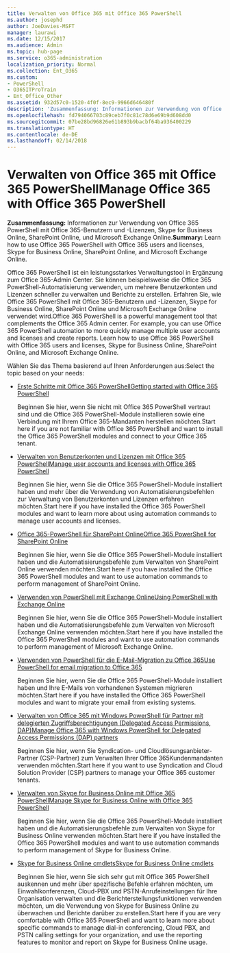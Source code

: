 ```yaml
---
title: Verwalten von Office 365 mit Office 365 PowerShell
ms.author: josephd
author: JoeDavies-MSFT
manager: laurawi
ms.date: 12/15/2017
ms.audience: Admin
ms.topic: hub-page
ms.service: o365-administration
localization_priority: Normal
ms.collection: Ent_O365
ms.custom:
- PowerShell
- O365ITProTrain
- Ent_Office_Other
ms.assetid: 932d57c0-1520-4f0f-8ec9-9966d646480f
description: 'Zusammenfassung: Informationen zur Verwendung von Office 365 PowerShell mit Office 365-Benutzern und -Lizenzen, Skype for Business Online, SharePoint Online, und Microsoft Exchange Online.'
ms.openlocfilehash: fd794066703c89ceb7f0c81c78d6e69b9d608dd0
ms.sourcegitcommit: 07be28bd96826e61b893b9bacbf64ba936400229
ms.translationtype: HT
ms.contentlocale: de-DE
ms.lasthandoff: 02/14/2018
---
```

# <a name="manage-office-365-with-office-365-powershell"></a><span data-ttu-id="6d68b-103">Verwalten von Office 365 mit Office 365 PowerShell</span><span class="sxs-lookup"><span data-stu-id="6d68b-103">Manage Office 365 with Office 365 PowerShell</span></span>

 <span data-ttu-id="6d68b-104">**Zusammenfassung:** Informationen zur Verwendung von Office 365 PowerShell mit Office 365-Benutzern und -Lizenzen, Skype for Business Online, SharePoint Online, und Microsoft Exchange Online.</span><span class="sxs-lookup"><span data-stu-id="6d68b-104">**Summary:** Learn how to use Office 365 PowerShell with Office 365 users and licenses, Skype for Business Online, SharePoint Online, and Microsoft Exchange Online.</span></span>
  
<span data-ttu-id="6d68b-p101">Office 365 PowerShell ist ein leistungsstarkes Verwaltungstool in Ergänzung zum Office 365-Admin Center. Sie können beispielsweise die Office 365 PowerShell-Automatisierung verwenden, um mehrere Benutzerkonten und Lizenzen schneller zu verwalten und Berichte zu erstellen. Erfahren Sie, wie Office 365 PowerShell mit Office 365-Benutzern und -Lizenzen, Skype for Business Online, SharePoint Online und Microsoft Exchange Online verwendet wird.</span><span class="sxs-lookup"><span data-stu-id="6d68b-p101">Office 365 PowerShell is a powerful management tool that complements the Office 365 Admin center. For example, you can use Office 365 PowerShell automation to more quickly manage multiple user accounts and licenses and create reports. Learn how to use Office 365 PowerShell with Office 365 users and licenses, Skype for Business Online, SharePoint Online, and Microsoft Exchange Online.</span></span> 
  
<span data-ttu-id="6d68b-108">Wählen Sie das Thema basierend auf Ihren Anforderungen aus:</span><span class="sxs-lookup"><span data-stu-id="6d68b-108">Select the topic based on your needs:</span></span>
  
- [<span data-ttu-id="6d68b-109">Erste Schritte mit Office 365 PowerShell</span><span class="sxs-lookup"><span data-stu-id="6d68b-109">Getting started with Office 365 PowerShell</span></span>](getting-started-with-office-365-powershell.md)
    
    <span data-ttu-id="6d68b-110">Beginnen Sie hier, wenn Sie nicht mit Office 365 PowerShell vertraut sind und die Office 365 PowerShell-Module installieren sowie eine Verbindung mit Ihrem Office 365-Mandanten herstellen möchten.</span><span class="sxs-lookup"><span data-stu-id="6d68b-110">Start here if you are not familiar with Office 365 PowerShell and want to install the Office 365 PowerShell modules and connect to your Office 365 tenant.</span></span>
    
- [<span data-ttu-id="6d68b-111">Verwalten von Benutzerkonten und Lizenzen mit Office 365 PowerShell</span><span class="sxs-lookup"><span data-stu-id="6d68b-111">Manage user accounts and licenses with Office 365 PowerShell</span></span>](manage-user-accounts-and-licenses-with-office-365-powershell.md)
    
    <span data-ttu-id="6d68b-112">Beginnen Sie hier, wenn Sie die Office 365 PowerShell-Module installiert haben und mehr über die Verwendung von Automatisierungsbefehlen zur Verwaltung von Benutzerkonten und Lizenzen erfahren möchten.</span><span class="sxs-lookup"><span data-stu-id="6d68b-112">Start here if you have installed the Office 365 PowerShell modules and want to learn more about using automation commands to manage user accounts and licenses.</span></span>
    
- [<span data-ttu-id="6d68b-113">Office 365-PowerShell für SharePoint Online</span><span class="sxs-lookup"><span data-stu-id="6d68b-113">Office 365 PowerShell for SharePoint Online</span></span>](https://technet.microsoft.com/de-DE/library/fp161362.aspx)
    
    <span data-ttu-id="6d68b-114">Beginnen Sie hier, wenn Sie die Office 365 PowerShell-Module installiert haben und die Automatisierungsbefehle zum Verwalten von SharePoint Online verwenden möchten.</span><span class="sxs-lookup"><span data-stu-id="6d68b-114">Start here if you have installed the Office 365 PowerShell modules and want to use automation commands to perform management of SharePoint Online.</span></span>
    
- [<span data-ttu-id="6d68b-115">Verwenden von PowerShell mit Exchange Online</span><span class="sxs-lookup"><span data-stu-id="6d68b-115">Using PowerShell with Exchange Online</span></span>](https://technet.microsoft.com/library/jj200677%28v=exchg.160%29.aspx)
    
    <span data-ttu-id="6d68b-116">Beginnen Sie hier, wenn Sie die Office 365 PowerShell-Module installiert haben und die Automatisierungsbefehle zum Verwalten von Microsoft Exchange Online verwenden möchten.</span><span class="sxs-lookup"><span data-stu-id="6d68b-116">Start here if you have installed the Office 365 PowerShell modules and want to use automation commands to perform management of Microsoft Exchange Online.</span></span>
    
- [<span data-ttu-id="6d68b-117">Verwenden von PowerShell für die E-Mail-Migration zu Office 365</span><span class="sxs-lookup"><span data-stu-id="6d68b-117">Use PowerShell for email migration to Office 365</span></span>](use-powershell-for-email-migration-to-office-365.md)
    
    <span data-ttu-id="6d68b-118">Beginnen Sie hier, wenn Sie die Office 365 PowerShell-Module installiert haben und Ihre E-Mails von vorhandenen Systemen migrieren möchten.</span><span class="sxs-lookup"><span data-stu-id="6d68b-118">Start here if you have installed the Office 365 PowerShell modules and want to migrate your email from existing systems.</span></span> 
    
- [<span data-ttu-id="6d68b-119">Verwalten von Office 365 mit Windows PowerShell für Partner mit delegierten Zugriffsberechtigungen (Delegated Access Permissions, DAP)</span><span class="sxs-lookup"><span data-stu-id="6d68b-119">Manage Office 365 with Windows PowerShell for Delegated Access Permissions (DAP) partners</span></span>](manage-office-365-with-windows-powershell-for-delegated-access-permissions-dap-p.md)
    
    <span data-ttu-id="6d68b-120">Beginnen Sie hier, wenn Sie Syndication- und Cloudlösungsanbieter-Partner (CSP-Partner) zum Verwalten Ihrer Office 365Kundenmandanten verwenden möchten.</span><span class="sxs-lookup"><span data-stu-id="6d68b-120">Start here if you want to use Syndication and Cloud Solution Provider (CSP) partners to manage your Office 365 customer tenants.</span></span> 
    
- [<span data-ttu-id="6d68b-121">Verwalten von Skype for Business Online mit Office 365 PowerShell</span><span class="sxs-lookup"><span data-stu-id="6d68b-121">Manage Skype for Business Online with Office 365 PowerShell</span></span>](manage-skype-for-business-online-with-office-365-powershell.md)
    
    <span data-ttu-id="6d68b-122">Beginnen Sie hier, wenn Sie die Office 365 PowerShell-Module installiert haben und die Automatisierungsbefehle zum Verwalten von Skype for Business Online verwenden möchten.</span><span class="sxs-lookup"><span data-stu-id="6d68b-122">Start here if you have installed the Office 365 PowerShell modules and want to use automation commands to perform management of Skype for Business Online.</span></span>
    
- [<span data-ttu-id="6d68b-123">Skype for Business Online cmdlets</span><span class="sxs-lookup"><span data-stu-id="6d68b-123">Skype for Business Online cmdlets</span></span>](http://technet.microsoft.com/library/141fbda3-992a-4eeb-9352-c6b0ffd760f6.aspx)
    
    <span data-ttu-id="6d68b-124">Beginnen Sie hier, wenn Sie sich sehr gut mit Office 365 PowerShell auskennen und mehr über spezifische Befehle erfahren möchten, um Einwahlkonferenzen, Cloud-PBX und PSTN-Anrufeinstellungen für Ihre Organisation verwalten und die Berichterstellungsfunktionen verwenden möchten, um die Verwendung von Skype for Business Online zu überwachen und Berichte darüber zu erstellen.</span><span class="sxs-lookup"><span data-stu-id="6d68b-124">Start here if you are very comfortable with Office 365 PowerShell and want to learn more about specific commands to manage dial-in conferencing, Cloud PBX, and PSTN calling settings for your organization, and use the reporting features to monitor and report on Skype for Business Online usage.</span></span>
    

